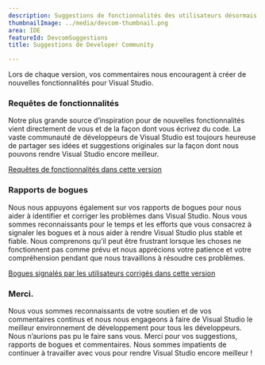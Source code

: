 ```yaml
---
description: Suggestions de fonctionnalités des utilisateurs désormais disponibles dans Visual Studio !
thumbnailImage: ../media/devcom-thumbnail.png
area: IDE
featureId: DevcomSuggestions
title: Suggestions de Developer Community

---
```



Lors de chaque version, vos commentaires nous encouragent à créer de nouvelles fonctionnalités pour Visual Studio.

### Requêtes de fonctionnalités
Notre plus grande source d’inspiration pour de nouvelles fonctionnalités vient directement de vous et de la façon dont vous écrivez du code. La vaste communauté de développeurs de Visual Studio est toujours heureuse de partager ses idées et suggestions originales sur la façon dont nous pouvons rendre Visual Studio encore meilleur.

[Requêtes de fonctionnalités dans cette version](https://developercommunity.visualstudio.com/VisualStudio?q=%5BFixed+in%3A+Visual+Studio+2022+version+17.14%5D&ftype=idea&fTime=allTime)

### Rapports de bogues
Nous nous appuyons également sur vos rapports de bogues pour nous aider à identifier et corriger les problèmes dans Visual Studio. Nous vous sommes reconnaissants pour le temps et les efforts que vous consacrez à signaler les bogues et à nous aider à rendre Visual Studio plus stable et fiable. Nous comprenons qu’il peut être frustrant lorsque les choses ne fonctionnent pas comme prévu et nous apprécions votre patience et votre compréhension pendant que nous travaillons à résoudre ces problèmes.

[Bogues signalés par les utilisateurs corrigés dans cette version](https://developercommunity.visualstudio.com/VisualStudio?q=%5BFixed+in%3A+Visual+Studio+2022+version+17.14%5D&ftype=problem&fTime=allTime)

### Merci.          
Nous vous sommes reconnaissants de votre soutien et de vos commentaires continus et nous nous engageons à faire de Visual Studio le meilleur environnement de développement pour tous les développeurs. Nous n’aurions pas pu le faire sans vous. Merci pour vos suggestions, rapports de bogues et commentaires. Nous sommes impatients de continuer à travailler avec vous pour rendre Visual Studio encore meilleur !
